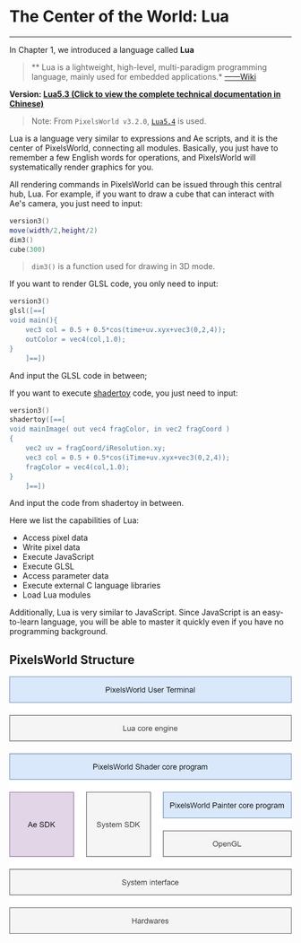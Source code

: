 # The Center of the World: Lua
---

In Chapter 1, we introduced a language called **Lua**

>** Lua is a lightweight, high-level, multi-paradigm programming language, mainly used for embedded applications.* [——Wiki](https://en.wikipedia.org/wiki/Lua_(programming_language))

**Version: [Lua5.3 (Click to view the complete technical documentation in Chinese)](https://cloudwu.github.io/lua53doc/contents.html)**

> Note: From `PixelsWorld v3.2.0`, [`Lua5.4`](https://www.lua.org/manual/5.4/manual.html) is used.

Lua is a language very similar to expressions and Ae scripts, and it is the center of PixelsWorld, connecting all modules. Basically, you just have to remember a few English words for operations, and PixelsWorld will systematically render graphics for you.

All rendering commands in PixelsWorld can be issued through this central hub, Lua. For example, if you want to draw a cube that can interact with Ae's camera, you just need to input:

```lua:DrawCube.lua
version3()
move(width/2,height/2)
dim3()
cube(300)
```

> `dim3()` is a function used for drawing in 3D mode.

If you want to render GLSL code, you only need to input:

```lua:RunGlsl.lua
version3()
glsl([==[
void main(){
    vec3 col = 0.5 + 0.5*cos(time+uv.xyx+vec3(0,2,4));
    outColor = vec4(col,1.0);
}
    ]==])
```

And input the GLSL code in between;

If you want to execute [shadertoy](shadertoy.md) code, you just need to input:

```lua:RunShadertoy.lua
version3()
shadertoy([==[
void mainImage( out vec4 fragColor, in vec2 fragCoord )
{
    vec2 uv = fragCoord/iResolution.xy;
    vec3 col = 0.5 + 0.5*cos(iTime+uv.xyx+vec3(0,2,4));
    fragColor = vec4(col,1.0);
}
    ]==])
```
And input the code from shadertoy in between.

Here we list the capabilities of Lua:
- Access pixel data
- Write pixel data
- Execute JavaScript
- Execute GLSL
- Access parameter data
- Execute external C language libraries
- Load Lua modules

Additionally, Lua is very similar to JavaScript. Since JavaScript is an easy-to-learn language, you will be able to master it quickly even if you have no programming background.

## PixelsWorld Structure

![PW_Structure](../PW_Structure.png)

<br>
<br>
<br>
<br>
<br>
<br>
<br>
<br>
<br>